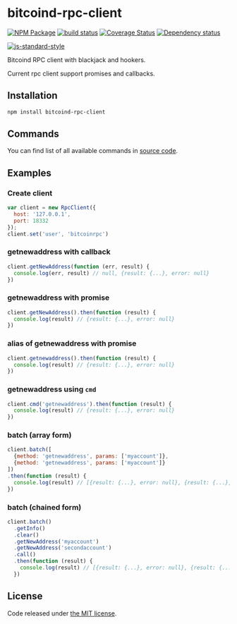 # bitcoind-rpc-client

[![NPM Package](https://img.shields.io/npm/v/bitcoind-rpc-client.svg?style=flat-square)](https://www.npmjs.org/package/bitcoind-rpc-client)
[![build status](https://img.shields.io/travis/fanatid/bitcoind-rpc-client.svg?branch=master&style=flat-square)](http://travis-ci.org/fanatid/bitcoind-rpc-client)
[![Coverage Status](https://img.shields.io/coveralls/fanatid/bitcoind-rpc-client.svg?style=flat-square)](https://coveralls.io/r/fanatid/bitcoind-rpc-client)
[![Dependency status](https://img.shields.io/david/fanatid/bitcoind-rpc-client.svg?style=flat-square)](https://david-dm.org/fanatid/bitcoind-rpc-client#info=dependencies)

[![js-standard-style](https://cdn.rawgit.com/feross/standard/master/badge.svg)](https://github.com/feross/standard)

Bitcoind RPC client with blackjack and hookers.

Current rpc client support promises and callbacks.

## Installation

```bash
npm install bitcoind-rpc-client
```

## Commands

You can find list of all available commands in [source code](blob/master/src/methods.js).

## Examples

### Create client

```js
var client = new RpcClient({
  host: '127.0.0.1',
  port: 18332
});
client.set('user', 'bitcoinrpc')
```

### getnewaddress with callback

```js
client.getNewAddress(function (err, result) {
  console.log(err, result) // null, {result: {...}, error: null}
})
```

### getnewaddress with promise

```js
client.getNewAddress().then(function (result) {
  console.log(result) // {result: {...}, error: null}
})
```

### alias of getnewaddress with promise

```js
client.getnewaddress().then(function (result) {
  console.log(result) // {result: {...}, error: null}
})
```

### getnewaddress using `cmd`

```js
client.cmd('getnewaddress').then(function (result) {
  console.log(result) // {result: {...}, error: null}
})
```

### batch (array form)

```js
client.batch([
  {method: 'getnewaddress', params: ['myaccount']},
  {method: 'getnewaddress', params: ['myaccount']}
])
.then(function (result) {
  console.log(result) // [{result: {...}, error: null}, {result: {...}, error: null}]
})
```

### batch (chained form)

```js
client.batch()
  .getInfo()
  .clear()
  .getNewAddress('myaccount')
  .getNewAddress('secondaccount')
  .call()
  .then(function (result) {
    console.log(result) // [{result: {...}, error: null}, {result: {...}, error: null}]
  })
```

## License

Code released under [the MIT license](LICENSE).
